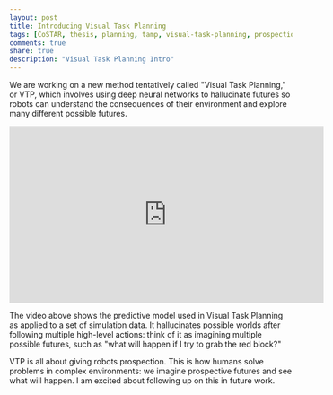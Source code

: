 ```yaml
---
layout: post
title: Introducing Visual Task Planning
tags: [CoSTAR, thesis, planning, tamp, visual-task-planning, prospection]
comments: true
share: true
description: "Visual Task Planning Intro"
---
```


We are working on a new method tentatively called "Visual Task Planning," or VTP, which involves using deep neural networks to hallucinate futures so robots can understand the consequences of their environment and explore many different possible futures.

<iframe width="560" height="315" src="https://www.youtube.com/embed/Rk4EDL4B7zQ" frameborder="0" allow="autoplay; encrypted-media" allowfullscreen></iframe>

The video above shows the predictive model used in Visual Task Planning as applied to a set of simulation data. It hallucinates possible worlds after following multiple high-level actions: think of it as imagining multiple possible futures, such as "what will happen if I try to grab the red block?"

VTP is all about giving robots prospection. This is how humans solve problems in complex environments: we imagine prospective futures and see what will happen. I am excited about following up on this in future work.
